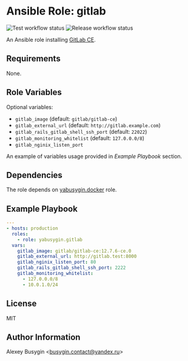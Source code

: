 Ansible Role: gitlab
====================

![Test workflow status](https://github.com/yabusygin/ansible-role-gitlab/workflows/test/badge.svg)
![Release workflow status](https://github.com/yabusygin/ansible-role-docker/workflows/release/badge.svg)

An Ansible role installing [GitLab CE][GitLab].

[GitLab]: https://docs.gitlab.com/ce/README.html

Requirements
------------

None.

Role Variables
--------------

Optional variables:

*   `gitlab_image` (default: `gitlab/gitlab-ce`)
*   `gitlab_external_url` (default: `http://gitlab.example.com`)
*   `gitlab_rails_gitlab_shell_ssh_port` (default: `22022`)
*   `gitlab_monitoring_whitelist` (default: `127.0.0.0/8`)
*   `gitlab_nginix_listen_port`

An example of variables usage provided in *Example Playbook* section.

Dependencies
------------

The role depends on [yabusygin.docker][Docker Role] role.

[Docker Role]: https://galaxy.ansible.com/yabusygin/docker

Example Playbook
----------------

```yaml
---
- hosts: production
  roles:
    - role: yabusygin.gitlab
  vars:
    gitlab_image: gitlab/gitlab-ce:12.7.6-ce.0
    gitlab_external_url: http://gitlab.test:8000
    gitlab_nginix_listen_port: 80
    gitlab_rails_gitlab_shell_ssh_port: 2222
    gitlab_monitoring_whitelist:
      - 127.0.0.0/8
      - 10.0.1.0/24
```

License
-------

MIT

Author Information
------------------

Alexey Busygin \<busygin.contact@yandex.ru\>
